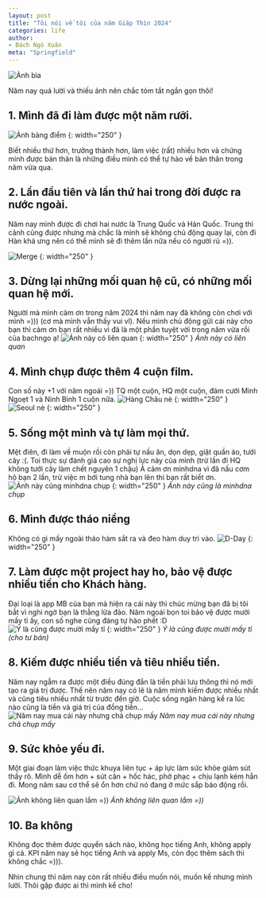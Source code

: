 ```yaml
---
layout: post
title: "Tôi nói về tôi của năm Giáp Thìn 2024"
categories: life
author:
- Bách Ngô Xuân
meta: "Springfield"
---
```

![Ảnh bìa](/assets/imageFor2025/anhbia.jpg)

Năm nay quá lười và thiếu ảnh nên chắc tóm tắt ngắn gọn thôi!

## 1. Mình đã đi làm được một năm rưỡi.

![Ảnh bảng điểm](/assets/imageFor2025/giaykhen.jpg) {: width="250" }

Biết nhiều thứ hơn, trưởng thành hơn, làm việc (rất) nhiều hơn và chứng minh được bản thân là những điều mình có thể tự hào về bản thân trong năm vừa qua.


## 2. Lần đầu tiên và lần thứ hai trong đời được ra nước ngoài.
Năm nay mình được đi chơi hai nước là Trung Quốc và Hàn Quốc. Trung thì cảnh cũng được nhưng mà chắc là mình sẽ không chủ động quay lại, còn đi Hàn khá ưng nên có thể mình sẽ đi thêm lần nữa nếu có người rủ =)).

![Merge](/assets/imageFor2025/merge.jpg) {: width="250" }


## 3. Dừng lại những mối quan hệ cũ, có những mối quan hệ mới.

Người mà mình cảm ơn trong năm 2024 thì năm nay đã không còn chơi với mình =))) (cơ mà mình vẫn thấy vui vl). Nếu mình chủ động gửi cái này cho bạn thì cảm ơn bạn rất nhiều vì đã là một phần tuyệt vời trong năm vừa rồi của bachngo ạ!
![Ảnh này có liên quan](/assets/imageFor2025/mqh.jpg) {: width="250" }
            *Ảnh này có liên quan*

## 4. Mình chụp được thêm 4 cuộn film.
Con số này +1 với năm ngoái =)) TQ một cuộn, HQ một cuộn, đám cưới Minh Ngoẹt 1 và Ninh Bình 1 cuộn nữa.
![Hàng Châu nè](/assets/imageFor2025/tq.jpg) {: width="250" }
![Seoul nè](/assets/imageFor2025/hq.jpg) {: width="250" }

## 5. Sống một mình và tự làm mọi thứ.
Mệt điên, đi làm về muộn rồi còn phải tự nấu ăn, dọn dẹp, giặt quần áo, tưới cây :(. Toi thực sự đánh giá cao sự nghị lực này của mình (trừ lần đi HQ không tưới cây làm chết nguyên 1 chậu)
À cảm ơn minhdna vì đã nấu cơm hộ bạn 2 lần, trừ việc m bới tung nhà bạn lên thì bạn rất biết ơn.
![Ảnh này cũng minhdna chụp](/assets/imageFor2025/me.jpg) {: width="250" }
            *Ảnh này cũng là minhdna chụp*

## 6. Mình được tháo niềng
Không có gì mấy ngoài tháo hàm sắt ra và đeo hàm duy trì vào.
![D-Day](/assets/imageFor2025/nieng.jpg) {: width="250" }

## 7. Làm được một project hay ho, bảo vệ được nhiều tiền cho Khách hàng.
Đại loại là app MB của bạn mà hiện ra cái này thì chúc mừng bạn đã bị tôi bắt vì nghi ngờ bạn là thằng lừa đảo. Năm ngoái bọn toi bảo vệ được mười mấy tỉ ấy, con số nghe cũng đáng tự hào phết :D
![Ý là cũng được mười mấy tỉ](/assets/imageFor2025/mb.jpg) {: width="250" }
        *Ý là cũng được mười mấy tỉ (cho tư bản)*

## 8. Kiếm được nhiều tiền và tiêu nhiều tiền.
Năm nay ngẫm ra được một điều đúng đắn là tiền phải lưu thông thì nó mới tạo ra giá trị được. Thế nên năm nay có lẽ là năm mình kiếm được nhiều nhất và cũng tiêu nhiều nhất từ trước đến giờ. Cuộc sống ngân hàng kể ra lúc nào cũng là tiền và giá trị của đồng tiền...
![Năm nay mua cái này nhưng chả chụp mấy](/assets/imageFor2025/tien.jpg)
        *Năm nay mua cái này nhưng chả chụp mấy*

## 9. Sức khỏe yếu đi.
Một giai đoạn làm việc thức khuya liên tục + áp lực làm sức khỏe giảm sút thấy rõ. Mình dễ ốm hơn + sút cân + hốc hác, phờ phạc + chịu lạnh kém hẳn đi. Mong năm sau cơ thể sẽ ổn hơn chứ nó đang ở mức sắp báo động rồi.

![Ảnh không liên quan lắm =))](/assets/imageFor2025/suckhoe.jpg)
        *Ảnh không liên quan lắm =))*
## 10. Ba không
Không đọc thêm được quyển sách nào, không học tiếng Anh, không apply gì cả.
KPI năm nay sẽ học tiếng Anh và apply Ms, còn đọc thêm sách thì không chắc =))).

Nhìn chung thì năm nay còn rất nhiều điều muốn nói, muốn kể nhưng mình lười. Thôi gặp được ai thì mình kể cho! 